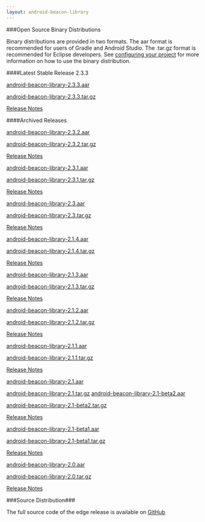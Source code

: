 ```yaml
---
layout: android-beacon-library
---
```



###Open Source Binary Distributions

Binary distributions are provided in two formats.  The aar format is recommended for users of Gradle and Android Studio.  The .tar.gz format is recommended for Eclipse developers.
See [configuring your project](configure.html) for more information on how to use the binary distribution.

####Latest Stable Release 2.3.3

<i class="fa fa-cloud-download" style="color: #3abeee;"></i>  [android-beacon-library-2.3.3.aar](https://github.com/AltBeacon/android-beacon-library/releases/download/2.3.3/android-beacon-library-2.3.3.aar)

<i class="fa fa-cloud-download" style="color: #3abeee;"></i>  [android-beacon-library-2.3.3.tar.gz](https://github.com/AltBeacon/android-beacon-library/releases/download/2.3.3/android-beacon-library-2.3.3.tar.gz)

[Release Notes](https://github.com/AltBeacon/android-beacon-library/releases/tag/2.3.3)

####Archived Releases

<i class="fa fa-cloud-download" style="color: #3abeee;"></i>  [android-beacon-library-2.3.2.aar](https://github.com/AltBeacon/android-beacon-library/releases/download/2.3.2/android-beacon-library-2.3.2.aar)

<i class="fa fa-cloud-download" style="color: #3abeee;"></i>  [android-beacon-library-2.3.2.tar.gz](https://github.com/AltBeacon/android-beacon-library/releases/download/2.3.2/android-beacon-library-2.3.2.tar.gz)

[Release Notes](https://github.com/AltBeacon/android-beacon-library/releases/tag/2.3.2)

<i class="fa fa-cloud-download" style="color: #3abeee;"></i>  [android-beacon-library-2.3.1.aar](https://github.com/AltBeacon/android-beacon-library/releases/download/2.3.1/android-beacon-library-2.3.1.aar)

<i class="fa fa-cloud-download" style="color: #3abeee;"></i>  [android-beacon-library-2.3.1.tar.gz](https://github.com/AltBeacon/android-beacon-library/releases/download/2.3.1/android-beacon-library-2.3.1.tar.gz)

[Release Notes](https://github.com/AltBeacon/android-beacon-library/releases/tag/2.3.1)

<i class="fa fa-cloud-download" style="color: #3abeee;"></i>  [android-beacon-library-2.3.aar](https://github.com/AltBeacon/android-beacon-library/releases/download/2.3/android-beacon-library-2.3.aar)

<i class="fa fa-cloud-download" style="color: #3abeee;"></i>  [android-beacon-library-2.3.tar.gz](https://github.com/AltBeacon/android-beacon-library/releases/download/2.3/android-beacon-library-2.3.tar.gz)

[Release Notes](https://github.com/AltBeacon/android-beacon-library/releases/tag/2.3)

<i class="fa fa-cloud-download" style="color: #3abeee;"></i>  [android-beacon-library-2.1.4.aar](https://github.com/AltBeacon/android-beacon-library/releases/download/2.1.4/android-beacon-library-2.1.4.aar)

<i class="fa fa-cloud-download" style="color: #3abeee;"></i>  [android-beacon-library-2.1.4.tar.gz](https://github.com/AltBeacon/android-beacon-library/releases/download/2.1.4/android-beacon-library-2.1.4.tar.gz)

[Release Notes](https://github.com/AltBeacon/android-beacon-library/releases/tag/2.1.4)

<i class="fa fa-cloud-download" style="color: #3abeee;"></i>  [android-beacon-library-2.1.3.aar](https://github.com/AltBeacon/android-beacon-library/releases/download/2.1.3/android-beacon-library-2.1.3.aar)

<i class="fa fa-cloud-download" style="color: #3abeee;"></i>  [android-beacon-library-2.1.3.tar.gz](https://github.com/AltBeacon/android-beacon-library/releases/download/2.1.3/android-beacon-library-2.1.3.tar.gz)

[Release Notes](https://github.com/AltBeacon/android-beacon-library/releases/tag/2.1.3)

<i class="fa fa-cloud-download" style="color: #3abeee;"></i>  [android-beacon-library-2.1.2.aar](https://github.com/AltBeacon/android-beacon-library/releases/download/2.1.2/android-beacon-library-2.1.2.aar)

<i class="fa fa-cloud-download" style="color: #3abeee;"></i>  [android-beacon-library-2.1.2.tar.gz](https://github.com/AltBeacon/android-beacon-library/releases/download/2.1.2/android-beacon-library-2.1.2.tar.gz)

[Release Notes](https://github.com/AltBeacon/android-beacon-library/releases/tag/2.1.2)

<i class="fa fa-cloud-download" style="color: #3abeee;"></i>  [android-beacon-library-2.1.1.aar](https://github.com/AltBeacon/android-beacon-library/releases/download/2.1.1/android-beacon-library-2.1.1.aar)

<i class="fa fa-cloud-download" style="color: #3abeee;"></i>  [android-beacon-library-2.1.1.tar.gz](https://github.com/AltBeacon/android-beacon-library/releases/download/2.1.1/android-beacon-library-2.1.1.tar.gz)

[Release Notes](releasenotes_2_1_1.html)

<i class="fa fa-cloud-download" style="color: #3abeee;"></i>  [android-beacon-library-2.1.aar](https://github.com/AltBeacon/android-beacon-library/releases/download/2.1/android-beacon-library-2.1.aar)

<i class="fa fa-cloud-download" style="color: #3abeee;"></i>  [android-beacon-library-2.1.tar.gz](https://github.com/AltBeacon/android-beacon-library/releases/download/2.1/android-beacon-library-2.1.tar.gz)
<i class="fa fa-cloud-download" style="color: #3abeee;"></i>  [android-beacon-library-2.1-beta2.aar](https://github.com/AltBeacon/android-beacon-library/releases/download/2.1/android-beacon-library-2.1.aar)

<i class="fa fa-cloud-download" style="color: #3abeee;"></i>  [android-beacon-library-2.1-beta2.tar.gz](https://github.com/AltBeacon/android-beacon-library/releases/download/2.1/android-beacon-library-2.1.tar.gz)

[Release Notes](https://github.com/AltBeacon/android-beacon-library/releases/tag/2.1-beta2)

<i class="fa fa-cloud-download" style="color: #3abeee;"></i>  [android-beacon-library-2.1-beta1.aar](https://github.com/AltBeacon/android-beacon-library/releases/download/2.1-beta1/android-beacon-library-2.1-beta1.aar)

<i class="fa fa-cloud-download" style="color: #3abeee;"></i>  [android-beacon-library-2.1-beta1.tar.gz](https://github.com/AltBeacon/android-beacon-library/releases/download/2.1-beta1/android-beacon-library-2.1-beta1.tar.gz)

[Release Notes](https://github.com/AltBeacon/android-beacon-library/releases/tag/2.1-beta1)

<i class="fa fa-cloud-download" style="color: #3abeee;"></i>  [android-beacon-library-2.0.aar](https://s3.amazonaws.com/android-beacon-library.radiusnetworks.com/android-beacon-library-2.0.aar)

<i class="fa fa-cloud-download" style="color: #3abeee;"></i>  [android-beacon-library-2.0.tar.gz](https://s3.amazonaws.com/android-beacon-library.radiusnetworks.com/android-beacon-library-2.0.tar.gz)

[Release Notes](releasenotes_2_0.html)

<style>
  .close {
    margin-top: 0px;
    margin-bottom: 0px;
  }
</style>

###Source Distribution###

The full source code of the edge release is available on <a href='https://github.com/AltBeacon/android-beacon-library'>GitHub</a>


